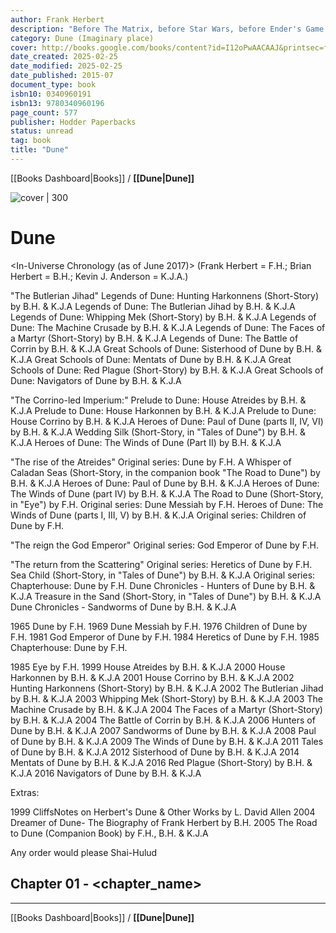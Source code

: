 ```yaml
---
author: Frank Herbert
description: "Before The Matrix, before Star Wars, before Ender's Game and Neuromancer, there was Dune - winner of the prestigious Hugo and Nebula awards, and widely considered one of the greatest science fiction novels ever written. Melange, or 'spice', is the most valuable - and rarest - element in the universe; a drug that does everything from increasing a person's life-span to making intersteller travel possible. And it can only be found on a single planet - the inhospitable desert world Arrakis. Whoever controls Arrakis controls the spice. And whoever controls the spice controls the universe. When the Emperor transfers stewardship of Arrakis from the noble House Harkonnen to House Atreides, the Harkonnens fight back, murdering Duke Leto Atreides. Paul, his son, and Lady Jessica, his concubine, flee into the desert. On the point of death, they are rescued by a band for Fremen, the native people of Arrakis, who control Arrakis' second great resource - the giant worms that burrow beneath the burning desert sands. In order to avenge his father and retake Arrakis from the Harkonnens, Paul must earn the trust of the Fremen and lead a tiny army against the innumerable forces aligned against them. And his journey will change the universe."
category: Dune (Imaginary place)
cover: http://books.google.com/books/content?id=I12oPwAACAAJ&printsec=frontcover&img=1&zoom=1&source=gbs_api
date_created: 2025-02-25
date_modified: 2025-02-25
date_published: 2015-07
document_type: book
isbn10: 0340960191
isbn13: 9780340960196
page_count: 577
publisher: Hodder Paperbacks
status: unread
tag: book
title: "Dune"
---
```

[[Books Dashboard|Books]] / **[[Dune|Dune]]**

![cover | 300](http://books.google.com/books/content?id=I12oPwAACAAJ&printsec=frontcover&img=1&zoom=1&source=gbs_api)
# Dune
<In-Universe Chronology (as of June 2017)>
(Frank Herbert = F.H.; Brian Herbert = B.H.; Kevin J. Anderson = K.J.A.)

"The Butlerian Jihad"
Legends of Dune: Hunting Harkonnens (Short-Story) by B.H. & K.J.A
Legends of Dune: The Butlerian Jihad by B.H. & K.J.A
Legends of Dune: Whipping Mek (Short-Story) by B.H. & K.J.A
Legends of Dune: The Machine Crusade by B.H. & K.J.A
Legends of Dune: The Faces of a Martyr (Short-Story) by B.H. & K.J.A
Legends of Dune: The Battle of Corrin by B.H. & K.J.A
Great Schools of Dune: Sisterhood of Dune by B.H. & K.J.A
Great Schools of Dune: Mentats of Dune by B.H. & K.J.A
Great Schools of Dune: Red Plague (Short-Story) by B.H. & K.J.A
Great Schools of Dune: Navigators of Dune by B.H. & K.J.A

"The Corrino-led Imperium:"
Prelude to Dune: House Atreides by B.H. & K.J.A
Prelude to Dune: House Harkonnen by B.H. & K.J.A
Prelude to Dune: House Corrino by B.H. & K.J.A
Heroes of Dune: Paul of Dune (parts II, IV, VI) by B.H. & K.J.A
Wedding Silk (Short-Story, in "Tales of Dune") by B.H. & K.J.A
Heroes of Dune: The Winds of Dune (Part II) by B.H. & K.J.A

"The rise of the Atreides"
Original series: Dune by F.H.
A Whisper of Caladan Seas (Short-Story, in the companion book "The Road to Dune") by B.H. & K.J.A
Heroes of Dune: Paul of Dune by B.H. & K.J.A
Heroes of Dune: The Winds of Dune (part IV) by B.H. & K.J.A
The Road to Dune (Short-Story, in "Eye") by F.H.
Original series: Dune Messiah by F.H.
Heroes of Dune: The Winds of Dune (parts I, III, V) by B.H. & K.J.A
Original series: Children of Dune by F.H.

"The reign the God Emperor"
Original series: God Emperor of Dune by F.H.

"The return from the Scattering"
Original series: Heretics of Dune by F.H.
Sea Child (Short-Story, in "Tales of Dune") by B.H. & K.J.A
Original series: Chapterhouse: Dune by F.H.
Dune Chronicles - Hunters of Dune by B.H. & K.J.A
Treasure in the Sand (Short-Story, in "Tales of Dune") by B.H. & K.J.A
Dune Chronicles - Sandworms of Dune by B.H. & K.J.A

<Publication order>

1965 Dune by F.H.
1969 Dune Messiah by F.H.
1976 Children of Dune by F.H.
1981 God Emperor of Dune by F.H.
1984 Heretics of Dune by F.H.
1985 Chapterhouse: Dune by F.H.

1985 Eye by F.H.
1999 House Atreides by B.H. & K.J.A
2000 House Harkonnen by B.H. & K.J.A
2001 House Corrino by B.H. & K.J.A
2002 Hunting Harkonnens (Short-Story) by B.H. & K.J.A
2002 The Butlerian Jihad by B.H. & K.J.A
2003 Whipping Mek (Short-Story) by B.H. & K.J.A
2003 The Machine Crusade by B.H. & K.J.A
2004 The Faces of a Martyr (Short-Story) by B.H. & K.J.A
2004 The Battle of Corrin by B.H. & K.J.A
2006 Hunters of Dune by B.H. & K.J.A
2007 Sandworms of Dune by B.H. & K.J.A
2008 Paul of Dune by B.H. & K.J.A
2009 The Winds of Dune by B.H. & K.J.A
2011 Tales of Dune by B.H. & K.J.A
2012 Sisterhood of Dune by B.H. & K.J.A
2014 Mentats of Dune by B.H. & K.J.A
2016 Red Plague (Short-Story) by B.H. & K.J.A
2016 Navigators of Dune by B.H. & K.J.A

Extras:

1999 CliffsNotes on Herbert's Dune & Other Works by L. David Allen
2004 Dreamer of Dune- The Biography of Frank Herbert by B.H.
2005 The Road to Dune (Companion Book) by F.H., B.H. & K.J.A

<Reading order>

Any order would please Shai-Hulud

## Chapter 01 - <chapter_name>


---
[[Books Dashboard|Books]] / **[[Dune|Dune]]**